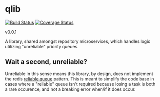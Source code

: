 # qlib
[![Build Status](https://travis-ci.org/bnbalsamo/qlib.svg?branch=master)](https://travis-ci.org/bnbalsamo/qlib)  [![Coverage Status](https://coveralls.io/repos/github/bnbalsamo/qlib/badge.svg?branch=master)](https://coveralls.io/github/bnbalsamo/qlib?branch=master)

v0.0.1

A library, shared amongst repository microservices, which handles logic utilizing
"unreliable" priority queues.

## Wait a second, unreliable?

Unreliable in this sense means this library, by design, does not implement the redis
[reliable queue](https://redis.io/commands/rpoplpush) pattern. This is meant to simplify 
the code base in cases where a "reliable" queue isn't required because losing a task
is both a rare occurence, and not a breaking error when/if it does occur.
